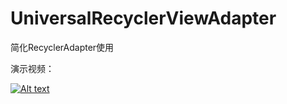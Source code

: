 # UniversalRecyclerViewAdapter
简化RecyclerAdapter使用

演示视频：

[![Alt text](https://img.youtube.com/vi/maJQoNVcjQc/0.jpg)](https://www.youtube.com/watch?v=maJQoNVcjQc)
